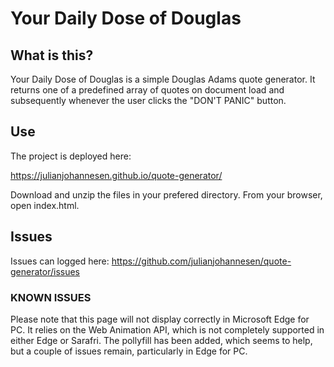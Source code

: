 # Your Daily Dose of Douglas

## What is this?
Your Daily Dose of Douglas is a simple Douglas Adams quote generator. It returns one of a predefined array of quotes on document load and subsequently whenever the user clicks the "DON'T PANIC" button.

## Use
The project is deployed here:

https://julianjohannesen.github.io/quote-generator/

Download and unzip the files in your prefered directory. From your browser, open index.html.

## Issues

Issues can logged here: https://github.com/julianjohannesen/quote-generator/issues

### KNOWN ISSUES

Please note that this page will not display correctly in Microsoft Edge for PC. It relies on the Web Animation API, which is not completely supported in either Edge or Sarafri. The pollyfill has been added, which seems to help, but a couple of issues remain, particularly in Edge for PC.